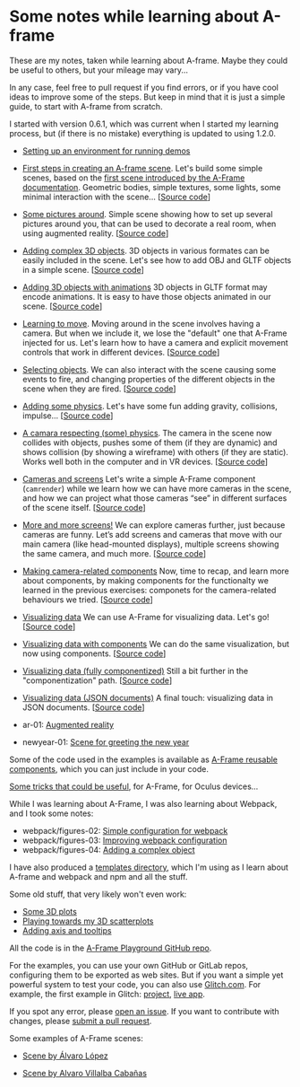 # Some notes while learning about A-frame

These are my notes,
taken while learning about A-frame.
Maybe they could be useful to others,
but your mileage may vary...

In any case,
feel free to pull request if you find errors,
or if you have cool ideas to improve some of the steps.
But keep in mind that it is just a simple guide,
to start with A-frame from scratch.

I started with version 0.6.1, which was current when I started
my learning process, but (if there is no mistake)
everything is updated to using 1.2.0.


* [Setting up an environment for running demos](environment.md)

* [First steps in creating an A-frame scene](figures-01/README.md).
  Let's build some simple scenes, based on the [first scene introduced
  by the A-Frame documentation](https://aframe.io/docs/1.2.0/introduction/#getting-started).
  Geometric bodies, simple textures, some lights, some minimal interaction
  with the scene...
  [[Source code](https://github.com/jgbarah/aframe-playground/tree/master/figures-01)]

* [Some pictures around](pictures-01/README.md).
  Simple scene showing how to set up several pictures around you, that can be
  used to decorate a real room, when using augmented reality.
  [[Source code](https://github.com/jgbarah/aframe-playground/tree/master/pictures-01)]

* [Adding complex 3D objects](figures-04/README.md).
  3D objects in various formates can be easily included in the scene.
  Let's see how to add OBJ and GLTF objects in a simple scene.
  [[Source code](https://github.com/jgbarah/aframe-playground/tree/master/figures-04)]

* [Adding 3D objects with animations](moving-01/README.md)
  3D objects in GLTF format may encode animations. It is easy to have those
  objects animated in our scene.
  [[Source code](https://github.com/jgbarah/aframe-playground/tree/master/moving-01)]

* [Learning to move](interaction-01/README.md).
  Moving around in the scene involves having a camera.
  But when we include it, we lose the "default" one that A-Frame injected
  for us. Let's learn how to have a camera and explicit movement controls
  that work in different devices.
  [[Source code](https://github.com/jgbarah/aframe-playground/tree/master/interaction-01)]

* [Selecting objects](interaction-02/README.md).
  We can also interact with the scene causing some events to fire,
  and changing properties of the different objects in the scene when
  they are fired.
  [[Source code](https://github.com/jgbarah/aframe-playground/tree/master/interaction-02)]

* [Adding some physics](physics-01/README.md).
  Let's have some fun adding gravity, collisions, impulse...
  [[Source code](https://github.com/jgbarah/aframe-playground/tree/master/physics-01)]

* [A camara respecting (some) physics](physics-02/README.md).
  The camera in the scene now collides with objects, pushes some of them
  (if they are dynamic) and shows collision (by showing a wireframe) with
  others (if they are static). Works well both in the computer and in VR devices. 
  [[Source code](https://github.com/jgbarah/aframe-playground/tree/master/physics-02)]

* [Cameras and screens](camrender-01/README.md)
  Let's write a simple A-Frame component (`camrender`) while we learn
  how we can have more cameras in the scene,
  and how we can project what those cameras “see”
  in different surfaces of the scene itself.
  [[Source code](https://github.com/jgbarah/aframe-playground/tree/master/camrender-01)]

* [More and more screens!](camrender-02/README.md)
  We can explore cameras further, just because cameras are funny.
  Let’s add screens and cameras that move with our main camera
  (like head-mounted displays),
  multiple screens showing the same camera, and much more.
  [[Source code](https://github.com/jgbarah/aframe-playground/tree/master/camrender-02)]

* [Making camera-related components](camrender-03/README.md)
  Now, time to recap, and learn more about components, by
  making components for the functionalty we learned in the previous
  exercises: componets for the camera-related behaviours we tried.
  [[Source code](https://github.com/jgbarah/aframe-playground/tree/master/camrender-03)]

* [Visualizing data](data-01/README.md)
  We can use A-Frame for visualizing data. Let's go!
  [[Source code](https://github.com/jgbarah/aframe-playground/tree/master/data-01)]

* [Visualizing data with components](data-02/README.md)
  We can do the same visualization, but now using components.
  [[Source code](https://github.com/jgbarah/aframe-playground/tree/master/data-02)]

* [Visualizing data (fully componentized)](data-03/README.md)
  Still a bit further in the "componentization" path.
  [[Source code](https://github.com/jgbarah/aframe-playground/tree/master/data-03)]

* [Visualizing data (JSON documents)](data-04/README.md)
  A final touch: visualizing data in JSON documents.
  [[Source code](https://github.com/jgbarah/aframe-playground/tree/master/data-04)]

* ar-01: [Augmented reality](ar-01/README.md)
* newyear-01: [Scene for greeting the new year](newyear-01/README.md)

Some of the code used in the examples is available as [A-Frame reusable components](components),
which you can just include in your code.

[Some tricks that could be useful](tricks.md), for A-Frame, for Oculus devices...

While I was learning about A-Frame, I was also learning about Webpack,
and I took some notes:

* webpack/figures-02: [Simple configuration for webpack](webpack/figures-02/README.md)
* webpack/figures-03: [Improving webpack configuration](webpack/figures-03/README.md)
* webpack/figures-04: [Adding a complex object](webpack/figures-04/README.md)


I have also produced a
[templates directory](templates/README.md),
which I'm using as I learn about A-frame and webpack and npm and all the stuff.

Some old stuff, that very likely won't even work:

* [Some 3D plots](plots-01/README.md)
* [Playing towards my 3D scatterplots](plots-02/README.md)
* [Adding axis and tooltips](plots-03/README.md)

All the code is in the
[A-Frame Playground GitHub repo](https://github.com/jgbarah/aframe-playground).

For the examples, you can use your own GitHub or GitLab repos,
configuring them to be exported as web sites.
But if you want a simple yet powerful system to test your code,
you can also use [Glitch.com](https://glitch.com).
For example, the first example in Glitch: [project](https://glitch.com/~jumbled-whistle),
[live app](https://jumbled-whistle.glitch.me).

If you spot any error, please
[open an issue](https://github.com/jgbarah/aframe-playground/issues/new).
If you want to contribute with changes, please
[submit a pull request](https://github.com/jgbarah/aframe-playground/pulls).

Some examples of A-Frame scenes:

* [Scene by Álvaro López](https://alvarolopezgarcia.github.io/a-frame-pruebas/Scene-House/camera-2.html)

* [Scene by Alvaro Villalba Cabañas](https://villalba5.github.io/aframe/physics-02/pruebajuego.html)

